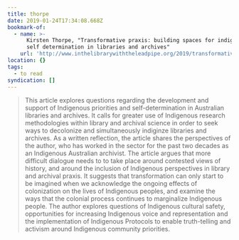 ```yaml
---
title: thorpe
date: 2019-01-24T17:34:08.668Z
bookmark-of:
  - name: >-
      Kirsten Thorpe, "Transformative praxis: building spaces for indigenous
      self determination in libraries and archives"
    url: 'http://www.inthelibrarywiththeleadpipe.org/2019/transformative-praxis/'
location: {}
tags:
  - to read
syndication: []
---
```

> This article explores questions regarding the development and support of Indigenous priorities and self-determination in Australian libraries and archives. It calls for greater use of Indigenous research methodologies within library and archival science in order to seek ways to decolonize and simultaneously indiginze libraries and archives. As a written reflection, the article shares the perspectives of the author, who has worked in the sector for the past two decades as an Indigenous Australian archivist. The article argues that more difficult dialogue needs to to take place around contested views of history, and around the inclusion of Indigenous perspectives in library and archival praxis. It suggests that transformation can only start to be imagined when we acknowledge the ongoing effects of colonization on the lives of Indigenous peoples, and examine the ways that the colonial process continues to marginalize Indigenous people. The author explores questions of Indigenous cultural safety, opportunities for increasing Indigenous voice and representation and the implementation of Indigenous Protocols to enable truth-telling and activism around Indigenous community priorities.
